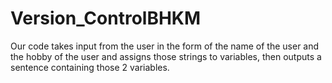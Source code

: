 # Version_ControlBHKM
Our code takes input from the user in the form of the name of the user and the hobby of the user and assigns those strings to variables, then outputs a sentence containing those 2 variables. 
